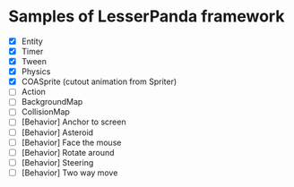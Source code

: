 # Samples of LesserPanda framework

- [x] Entity
- [x] Timer
- [x] Tween
- [x] Physics
- [x] COASprite (cutout animation from Spriter)
- [ ] Action
- [ ] BackgroundMap
- [ ] CollisionMap
- [ ] [Behavior] Anchor to screen
- [ ] [Behavior] Asteroid
- [ ] [Behavior] Face the mouse
- [ ] [Behavior] Rotate around
- [ ] [Behavior] Steering
- [ ] [Behavior] Two way move
